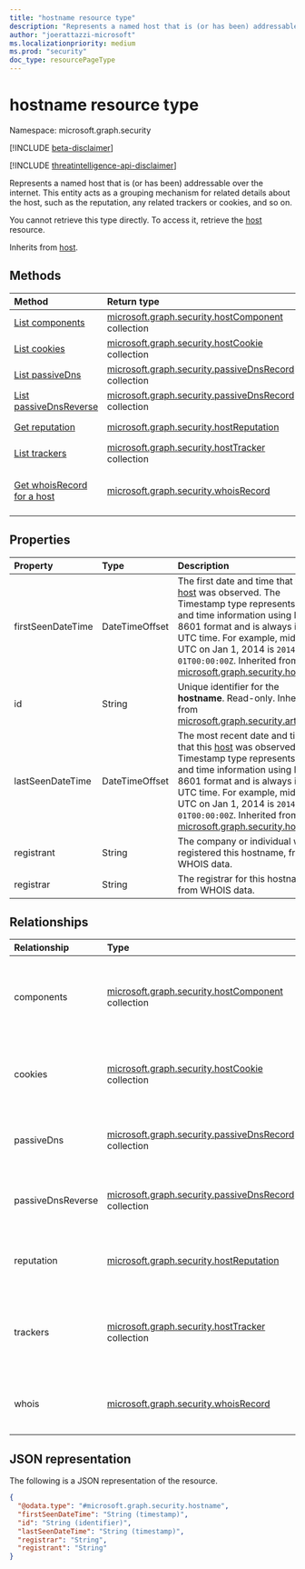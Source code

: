 ```yaml
---
title: "hostname resource type"
description: "Represents a named host that is (or has been) addressable over the internet"
author: "joerattazzi-microsoft"
ms.localizationpriority: medium
ms.prod: "security"
doc_type: resourcePageType
---
```


# hostname resource type

Namespace: microsoft.graph.security

[!INCLUDE [beta-disclaimer](../../includes/beta-disclaimer.md)]

[!INCLUDE [threatintelligence-api-disclaimer](../../includes/threatintelligence-api-disclaimer.md)]

Represents a named host that is (or has been) addressable over the internet. This entity acts as a grouping mechanism for related details about the host, such as the reputation, any related trackers or cookies, and so on.

You cannot retrieve this type directly. To access it, retrieve the [host](../resources/security-host.md) resource.

Inherits from [host](../resources/security-host.md).

## Methods

| Method                                                                   | Return type                                                                                       | Description                                                          |
| :----------------------------------------------------------------------- | :------------------------------------------------------------------------------------------------ | :------------------------------------------------------------------- |
| [List components](../api/security-host-list-components.md)               | [microsoft.graph.security.hostComponent](../resources/security-hostcomponent.md) collection       | Get a list of **hostComponent** resources.                           |
| [List cookies](../api/security-host-list-cookies.md)                     | [microsoft.graph.security.hostCookie](../resources/security-hostcookie.md) collection             | Get a list of **hostCookie** resources.                              |
| [List passiveDns](../api/security-host-list-passivedns.md)               | [microsoft.graph.security.passiveDnsRecord](../resources/security-passivednsrecord.md) collection | Get a list of **passiveDnsRecord** resources.                        |
| [List passiveDnsReverse](../api/security-host-list-passivednsreverse.md) | [microsoft.graph.security.passiveDnsRecord](../resources/security-passivednsrecord.md) collection | Get a list of **passiveDnsRecord** resources.                        |
| [Get reputation](../api/security-host-get-reputation.md)                 | [microsoft.graph.security.hostReputation](../resources/security-hostreputation.md)                | Get the properties and relationships of a **hostReputation** object. |
| [List trackers](../api/security-host-list-trackers.md)                   | [microsoft.graph.security.hostTracker](../resources/security-hosttracker.md) collection           | Get a list of **hostTracker** resources.                             |
| [Get whoisRecord for a host](../api/security-host-get-whois.md)                           | [microsoft.graph.security.whoisRecord](../resources/security-whoisrecord.md)                      | Get the current [microsoft.graph.security.whoisRecord](../resources/security-whoisrecord.md) resource for a [microsoft.graph.security.host](../resources/security-host.md).    |

## Properties

| Property          | Type           | Description                                                                                                                                                                                                                                                                                                                                             |
| :---------------- | :------------- | :------------------------------------------------------------------------------------------------------------------------------------------------------------------------------------------------------------------------------------------------------------------------------------------------------------------------------------------------------ |
| firstSeenDateTime | DateTimeOffset | The first date and time that this [host](../resources/security-host.md) was observed. The Timestamp type represents date and time information using ISO 8601 format and is always in UTC time. For example, midnight UTC on Jan 1, 2014 is `2014-01-01T00:00:00Z`. Inherited from [microsoft.graph.security.host](../resources/security-host.md).       |
| id                | String         | Unique identifier for the **hostname**. Read-only. Inherited from [microsoft.graph.security.artifact](../resources/security-artifact.md).                                                                                                                                                                                                               |
| lastSeenDateTime  | DateTimeOffset | The most recent date and time that this [host](../resources/security-host.md) was observed. The Timestamp type represents date and time information using ISO 8601 format and is always in UTC time. For example, midnight UTC on Jan 1, 2014 is `2014-01-01T00:00:00Z`. Inherited from [microsoft.graph.security.host](../resources/security-host.md). |
| registrant        | String         | The company or individual who registered this hostname, from WHOIS data.                                                                                                                                                                                                                                                                                |
| registrar         | String         | The registrar for this hostname, from WHOIS data.                                                                                                                                                                                                                                                                                                       |

## Relationships

| Relationship      | Type                                                                                              | Description                                                                                                                               |
| :---------------- | :------------------------------------------------------------------------------------------------ | :---------------------------------------------------------------------------------------------------------------------------------------- |
| components        | [microsoft.graph.security.hostComponent](../resources/security-hostcomponent.md) collection       | The **hostComponents** that are associated with this host. Inherited from [host](../resources/security-host.md). |
| cookies           | [microsoft.graph.security.hostCookie](../resources/security-hostcookie.md) collection             | The **hostCookies** that are associated with this host. Inherited from [host](../resources/security-host.md).    |
| passiveDns        | [microsoft.graph.security.passiveDnsRecord](../resources/security-passivednsrecord.md) collection | Passive DNS retrieval about this host. Inherited from [host](../resources/security-host.md).                     |
| passiveDnsReverse | [microsoft.graph.security.passiveDnsRecord](../resources/security-passivednsrecord.md) collection | Reverse passive DNS retrieval about this host. Inherited from [host](../resources/security-host.md).             |
| reputation        | [microsoft.graph.security.hostReputation](../resources/security-hostreputation.md)                | Represents a calculated reputation of this host. Inherited from [host](../resources/security-host.md).           |
| trackers          | [microsoft.graph.security.hostTracker](../resources/security-hosttracker.md) collection           | The **hostTrackers** that are associated with this host. Inherited from [host](../resources/security-host.md).   |
| whois             | [microsoft.graph.security.whoisRecord](../resources/security-whoisrecord.md)                      | The most recent **whoisRecord** for this host. Inherited from [host](../resources/security-host.md).             |

## JSON representation

The following is a JSON representation of the resource.

<!-- {
  "blockType": "resource",
  "keyProperty": "id",
  "@odata.type": "microsoft.graph.security.hostname",
  "baseType": "microsoft.graph.security.host",
  "openType": false
}
-->

```json
{
  "@odata.type": "#microsoft.graph.security.hostname",
  "firstSeenDateTime": "String (timestamp)",
  "id": "String (identifier)",
  "lastSeenDateTime": "String (timestamp)",
  "registrar": "String",
  "registrant": "String"
}
```
